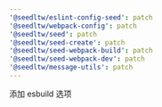 ```yaml
---
'@seedltw/eslint-config-seed': patch
'@seedltw/webpack-config': patch
'@seedltw/seed': patch
'@seedltw/seed-create': patch
'@seedltw/seed-webpack-build': patch
'@seedltw/seed-webpack-dev': patch
'@seedltw/message-utils': patch
---
```


添加 esbuild 选项
